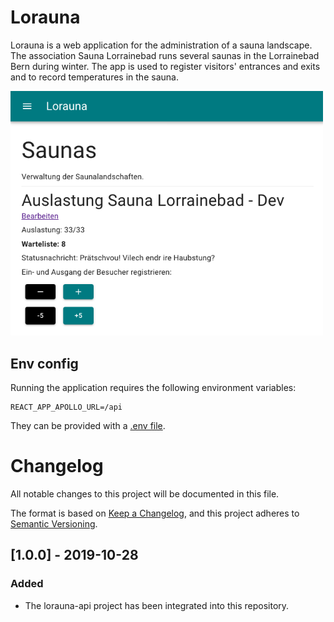 # Lorauna

Lorauna is a web application for the administration of a sauna landscape. The association Sauna Lorrainebad runs several saunas in the Lorrainebad Bern during winter. The app is used to register visitors' entrances and exits and to record temperatures in the sauna.

<img width="500px" src="./assets/screenshot.png" alt="Screenshot" />

## Env config

Running the application requires the following environment variables:

```
REACT_APP_APOLLO_URL=/api
```

They can be provided with a [.env file](https://github.com/motdotla/dotenv).

# Changelog

All notable changes to this project will be documented in this file.

The format is based on [Keep a Changelog](https://keepachangelog.com/en/1.0.0/),
and this project adheres to [Semantic Versioning](https://semver.org/spec/v2.0.0.html).

## [1.0.0] - 2019-10-28
### Added
- The lorauna-api project has been integrated into this repository.